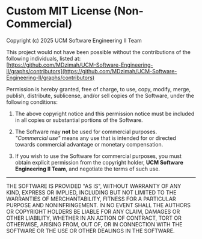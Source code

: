 # Custom MIT License (Non-Commercial)

Copyright (c) 2025 UCM Software Engineering II Team

This project would not have been possible without the contributions of the following individuals, listed at:  
[https://github.com/MDzimah/UCM-Software-Engineering-II/graphs/contributors](https://github.com/MDzimah/UCM-Software-Engineering-II/graphs/contributors)

Permission is hereby granted, free of charge, to use, copy, modify, merge, publish, distribute, sublicense, and/or sell copies of the Software, under the following conditions:

1. The above copyright notice and this permission notice must be included in all copies or substantial portions of the Software.

2. The Software may **not** be used for commercial purposes.  
   _"Commercial use"_ means any use that is intended for or directed towards commercial advantage or monetary compensation.

3. If you wish to use the Software for commercial purposes, you must obtain explicit permission from the copyright holder, **UCM Software Engineering II Team**, and negotiate the terms of such use.

---

THE SOFTWARE IS PROVIDED "AS IS", WITHOUT WARRANTY OF ANY KIND, EXPRESS OR IMPLIED, INCLUDING BUT NOT LIMITED TO THE WARRANTIES OF MERCHANTABILITY, FITNESS FOR A PARTICULAR PURPOSE AND NONINFRINGEMENT. IN NO EVENT SHALL THE AUTHORS OR COPYRIGHT HOLDERS BE LIABLE FOR ANY CLAIM, DAMAGES OR OTHER LIABILITY, WHETHER IN AN ACTION OF CONTRACT, TORT OR OTHERWISE, ARISING FROM, OUT OF, OR IN CONNECTION WITH THE SOFTWARE OR THE USE OR OTHER DEALINGS IN THE SOFTWARE.
